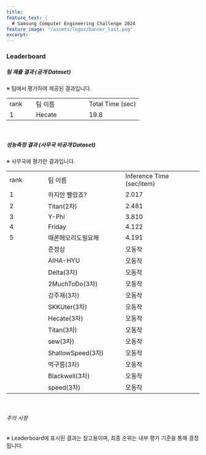 ```yaml
---
title:
feature_text: |
  # Samsung Computer Engineering Challenge 2024
feature_image: "/assets/logos/banner_last.png"
excerpt:
---
```

### Leaderboard

##### 팀 제출 결과 (공개 Dataset)
※ 팀에서 평가하여 제공된 결과입니다. 
  <table class="table table-sm" width="100%">
 
  <tr>
    <td colspan="3"> rank </td>
    <td colspan="3" width="40%"> 팀 이름 </td>
    <td colspan="3" width="40%"> Total Time (sec) </td> 
  </tr>	
  <tr>
    <td colspan="3"> 1 </td>
    <td colspan="3"> Hecate </td>
    <td colspan="3"> 19.8 </td>
  </tr>
  </table>

<br>

##### 성능측정 결과 (사무국 비공개 Dataset)       
※ 사무국에 평가한 결과입니다.
  <table class="table table-sm" width="100%">
    <tr>
      <td colspan="3"> rank </td>
      <td colspan="3" width="40%"> 팀 이름 </td>
      <td colspan="3" width="40%"> Inference Time (sec/item) </td> 
    </tr>	
    <tr>
      <td colspan="3"> 1 </td>
      <td colspan="3"> 하지만 빨랐죠? </td>
      <td colspan="3"> 2.017 </td>
    </tr>
    <tr>
      <td colspan="3"> 2 </td>
      <td colspan="3"> Titan(2차) </td>
      <td colspan="3"> 2.481 </td>
    </tr>
    <tr>
      <td colspan="3"> 3 </td>
      <td colspan="3"> Y-Phi </td>
      <td colspan="3"> 3.810 </td>
    </tr>
    <tr>
      <td colspan="3"> 4 </td>
      <td colspan="3"> Friday </td>
      <td colspan="3"> 4.122 </td>
    </tr>
    <tr>
      <td colspan="3"> 5 </td>
      <td colspan="3"> 때론메모리도필요해 </td>
      <td colspan="3"> 4.191 </td>
    </tr>
    <tr>
      <td colspan="3">  </td>
      <td colspan="3"> 준정상 </td>
      <td colspan="3"> 오동작 </td>
    </tr>
    <tr>
      <td colspan="3">  </td>
      <td colspan="3"> AIHA-HYU </td>
      <td colspan="3"> 오동작 </td>
    </tr>
    <tr>
      <td colspan="3">  </td>
      <td colspan="3"> Delta(3차) </td>
      <td colspan="3"> 오동작 </td>
    </tr>
    <tr>
      <td colspan="3">  </td>
      <td colspan="3"> 2MuchToDo(3차) </td>
      <td colspan="3"> 오동작 </td>
    </tr>
    <tr>
      <td colspan="3">  </td>
      <td colspan="3"> 강주재(3차) </td>
      <td colspan="3">  오동작 </td> 
    </tr>
    <tr>
      <td colspan="3">  </td>
      <td colspan="3"> SKKUter(3차) </td>
      <td colspan="3"> 오동작 </td>  
    </tr>
    <tr>
      <td colspan="3">  </td>
      <td colspan="3"> Hecate(3차) </td>
      <td colspan="3"> 오동작 </td>
</tr>
<tr>
      <td colspan="3">  </td>
      <td colspan="3"> Titan(3차) </td>
      <td colspan="3"> 오동작 </td>  
</tr>
<tr>
      <td colspan="3">  </td>
      <td colspan="3"> sew(3차) </td>
      <td colspan="3"> 오동작 </td>  
    </tr>
    <tr>
      <td colspan="3">  </td>
      <td colspan="3"> ShallowSpeed(3차) </td>
      <td colspan="3"> 오동작 </td>  
    </tr>   
      <tr>
      <td colspan="3">  </td>
      <td colspan="3"> 먹구름(3차) </td>
      <td colspan="3"> 오동작 </td>
    </tr>  
    <tr>
      <td colspan="3">  </td>
      <td colspan="3"> Blackwell(3차) </td>
      <td colspan="3"> 오동작 </td>
    </tr>
    <tr>
      <td colspan="3">  </td>
      <td colspan="3"> speed(3차) </td>
      <td colspan="3"> 오동작 </td>
    </tr> 
  </table>
<br>

###### 주의 사항
※ Leaderboard에 표시된 결과는 참고용이며, 최종 순위는 내부 평가 기준을 통해 결정됩니다.


